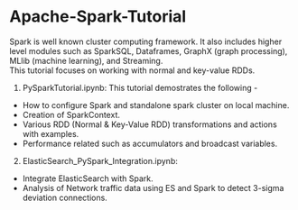 # Apache-Spark-Tutorial
Spark is well known cluster computing framework. It also includes higher level modules such as SparkSQL, Dataframes, GraphX (graph processing), MLlib (machine learning), and Streaming.  
This tutorial focuses on working with normal and key-value RDDs.

1. PySparkTutorial.ipynb: This tutorial demostrates the following - 
  * How to configure Spark and standalone spark cluster on local machine.
  * Creation of SparkContext.
  * Various RDD (Normal & Key-Value RDD) transformations and actions with examples.
  * Performance related such as accumulators and broadcast variables.
  
2. ElasticSearch_PySpark_Integration.ipynb: 
  * Integrate ElasticSearch with Spark.
  * Analysis of Network traffic data using ES and Spark to detect 3-sigma deviation connections.


